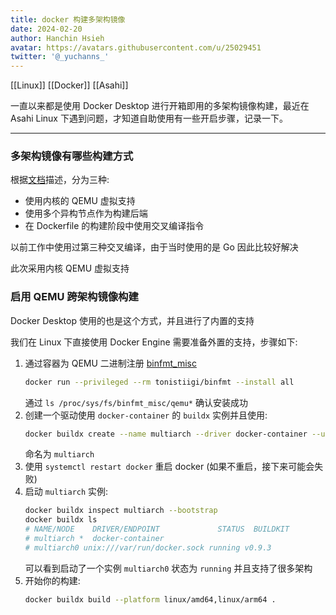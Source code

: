 ```yaml
---
title: docker 构建多架构镜像
date: 2024-02-20
author: Hanchin Hsieh
avatar: https://avatars.githubusercontent.com/u/25029451
twitter: '@_yuchanns_'
---
```

[[Linux]] [[Docker]] [[Asahi]]

一直以来都是使用 Docker Desktop 进行开箱即用的多架构镜像构建，最近在 Asahi Linux
下遇到问题，才知道自助使用有一些开启步骤，记录一下。

---

### 多架构镜像有哪些构建方式
根据[文档](https://docs.docker.com/build/building/multi-platform/)描述，分为三种:

- 使用内核的 QEMU 虚拟支持
- 使用多个异构节点作为构建后端
- 在 Dockerfile 的构建阶段中使用交叉编译指令

以前工作中使用过第三种交叉编译，由于当时使用的是 Go 因此比较好解决

此次采用内核 QEMU 虚拟支持

### 启用 QEMU 跨架构镜像构建
Docker Desktop 使用的也是这个方式，并且进行了内置的支持

我们在 Linux 下直接使用 Docker Engine 需要准备外置的支持，步骤如下:

1. 通过容器为 QEMU 二进制注册 [binfmt_misc](https://en.wikipedia.org/wiki/Binfmt_misc)
    ```bash
    docker run --privileged --rm tonistiigi/binfmt --install all
    ```
    通过 `ls /proc/sys/fs/binfmt_misc/qemu*` 确认安装成功
2. 创建一个驱动使用 `docker-container` 的 `buildx` 实例并且使用:
    ```bash
    docker buildx create --name multiarch --driver docker-container --use
    ```
    命名为 `multiarch`
3. 使用 `systemctl restart docker` 重启 docker (如果不重启，接下来可能会失败)
4. 启动 `multiarch` 实例:
    ```bash
    docker buildx inspect multiarch --bootstrap
    docker buildx ls
    # NAME/NODE    DRIVER/ENDPOINT             STATUS  BUILDKIT             PLATFORMS
    # multiarch *  docker-container
    # multiarch0 unix:///var/run/docker.sock running v0.9.3               linux/arm64, linux/amd64, linux/riscv64, linux/ppc64le, linux/s390x, linux/386, linux/mips64le, linux/mips64, linux/arm/v7, linux/arm/v6
    ```
    可以看到启动了一个实例 `multiarch0` 状态为 `running` 并且支持了很多架构
5. 开始你的构建:
    ```bash
    docker buildx build --platform linux/amd64,linux/arm64 .
    ```
